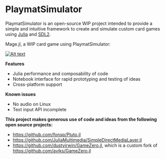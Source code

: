 # PlaymatSimulator

PlaymatSimulator is an open-source WIP project intended to provide a simple and intuitive framework to create and simulate custom card games using [Julia](https://julialang.org) and [SDL2](https://www.libsdl.org/).

Mage.jl, a WIP card game using PlaymatSimulator:

[![Alt text](https://img.youtube.com/vi/uBhzmqyT-tE/0.jpg)](https://youtu.be/uBhzmqyT-tE)

__Features__
- Julia performance and composability of code
- Notebook interface for rapid prototyping and testing of ideas
- Cross-platform support

__Known issues__
- No audio on Linux
- Text input API incomplete

**This project makes generous use of code and ideas from the following open source projects:**
- https://github.com/fonsp/Pluto.jl
- https://github.com/JuliaMultimedia/SimpleDirectMediaLayer.jl
- https://github.com/dustyirwin/GameZero.jl, which is a custom fork of https://github.com/aviks/GameZero.jl
